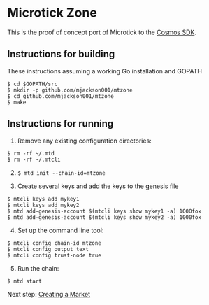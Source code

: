 # Microtick Zone

This is the proof of concept port of Microtick to the [Cosmos SDK](https://github.com/cosmos/cosmos-sdk).

## Instructions for building

These instructions assuming a working Go installation and GOPATH

```
$ cd $GOPATH/src
$ mkdir -p github.com/mjackson001/mtzone
$ cd github.com/mjackson001/mtzone
$ make
```

## Instructions for running

1. Remove any existing configuration directories:
```
$ rm -rf ~/.mtd
$ rm -rf ~/.mtcli
```

2. ```$ mtd init --chain-id=mtzone```

3. Create several keys and add the keys to the genesis file
```
$ mtcli keys add mykey1
$ mtcli keys add mykey2
$ mtd add-genesis-account $(mtcli keys show mykey1 -a) 1000fox
$ mtd add-genesis-account $(mtcli keys show mykey2 -a) 1000fox
```

4. Set up the command line tool:
```
$ mtcli config chain-id mtzone
$ mtcli config output text
$ mtcli config trust-node true
```

5. Run the chain:
```
$ mtd start
```

Next step: [Creating a Market](https://github.com/mjackson001/mtzone/blob/master/doc/createmarket.md)
